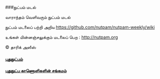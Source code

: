 ###நுட்பம் மடல்

வாராந்தம் வெளிவரும் நுட்பம் மடல்

நுட்பம் மடலைப் பற்றி அறிய https://github.com/nutpam/nutpam-weekly/wiki

உங்கள் மின்னஞ்சலுக்கும் மடலைப் பெற : http://nutpam.org

&copy; தாரிக் அஸீஸ்

#### [புதுநுட்பம்](http://puthunutpam.com)
#### [புதுநுட்ப காணொளிகளின் சங்கமம்](http://youtube.com/puthunutpam)